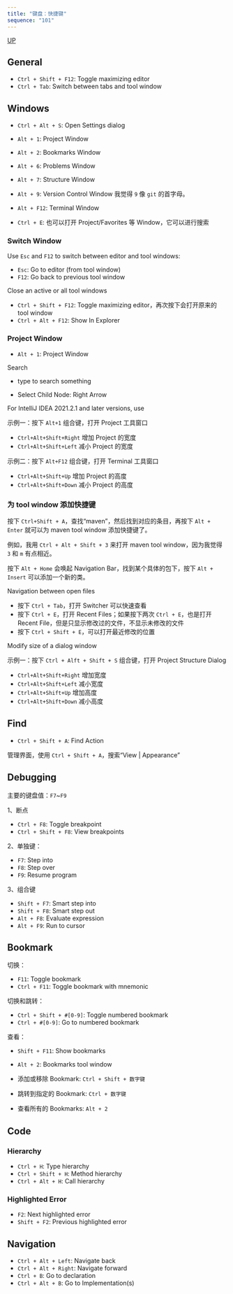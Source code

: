```yaml
---
title: "键盘：快捷键"
sequence: "101"
---
```


[UP](/ide/intellij-idea-index.html)


## General

- `Ctrl + Shift + F12`: Toggle maximizing editor
- `Ctrl + Tab`: Switch between tabs and tool window

## Windows

- `Ctrl + Alt + S`: Open Settings dialog

- `Alt + 1`: Project Window
- `Alt + 2`: Bookmarks Window
- `Alt + 6`: Problems Window
- `Alt + 7`: Structure Window
- `Alt + 9`: Version Control Window 我觉得 `9` 像 `git` 的首字母。
- `Alt + F12`: Terminal Window

- `Ctrl + E`: 也可以打开 Project/Favorites 等 Window，它可以进行搜索

### Switch Window

Use `Esc` and `F12` to switch between editor and tool windows:

- `Esc`: Go to editor (from tool window)
- `F12`: Go back to previous tool window

Close an active or all tool windows

- `Ctrl + Shift + F12`: Toggle maximizing editor，再次按下会打开原来的 tool window
- `Ctrl + Alt + F12`: Show In Explorer



### Project Window

- `Alt + 1`: Project Window

Search

- type to search something


- Select Child Node: Right Arrow

For IntelliJ IDEA 2021.2.1 and later versions, use

示例一：按下 `Alt+1` 组合键，打开 Project 工具窗口

- `Ctrl+Alt+Shift+Right` 增加 Project 的宽度
- `Ctrl+Alt+Shift+Left` 减小 Project 的宽度

示例二：按下 `Alt+F12` 组合键，打开 Terminal 工具窗口

- `Ctrl+Alt+Shift+Up` 增加 Project 的高度
- `Ctrl+Alt+Shift+Down` 减小 Project 的高度



### 为 tool window 添加快捷键

按下 `Ctrl+Shift + A`，查找“maven”，然后找到对应的条目，再按下 `Alt + Enter` 就可以为 maven tool window 添加快捷键了。

例如，我用 `Ctrl + Alt + Shift + 3` 来打开 maven tool window，因为我觉得 `3` 和 `m` 有点相近。

按下 `Alt + Home` 会唤起 Navigation Bar，找到某个具体的包下，按下 `Alt + Insert` 可以添加一个新的类。

Navigation between open files

- 按下 `Ctrl + Tab`，打开 Switcher 可以快速查看
- 按下 `Ctrl + E`，打开 Recent Files；如果按下两次 `Ctrl + E`，也是打开 Recent File，但是只显示修改过的文件，不显示未修改的文件
- 按下 `Ctrl + Shift + E`，可以打开最近修改的位置

Modify size of a dialog window

示例一：按下 `Ctrl + Alft + Shift + S` 组合键，打开 Project Structure Dialog

- `Ctrl+Alt+Shift+Right` 增加宽度
- `Ctrl+Alt+Shift+Left` 减小宽度
- `Ctrl+Alt+Shift+Up` 增加高度
- `Ctrl+Alt+Shift+Down` 减小高度

## Find

- `Ctrl + Shift + A`: Find Action

管理界面，使用 `Ctrl + Shift + A`，搜索“View | Appearance”

## Debugging

主要的键盘值：`F7`~`F9`

1、断点

- `Ctrl + F8`: Toggle breakpoint
- `Ctrl + Shift + F8`: View breakpoints

2、单独键：

- `F7`: Step into
- `F8`: Step over
- `F9`: Resume program

3、组合键

- `Shift + F7`: Smart step into
- `Shift + F8`: Smart step out
- `Alt + F8`: Evaluate expression
- `Alt + F9`: Run to cursor

## Bookmark

切换：

- `F11`: Toggle bookmark
- `Ctrl + F11`: Toggle bookmark with mnemonic

切换和跳转：

- `Ctrl + Shift + #[0-9]`: Toggle numbered bookmark
- `Ctrl + #[0-9]`: Go to numbered bookmark

查看：

- `Shift + F11`: Show bookmarks
- `Alt + 2`: Bookmarks tool window

- 添加或移除 Bookmark: `Ctrl + Shift + 数字键 `
- 跳转到指定的 Bookmark: `Ctrl + 数字键 `
- 查看所有的 Bookmarks: `Alt + 2`

## Code

### Hierarchy

- `Ctrl + H`: Type hierarchy
- `Ctrl + Shift + H`: Method hierarchy
- `Ctrl + Alt + H`: Call hierarchy

### Highlighted Error

- `F2`: Next highlighted error
- `Shift + F2`: Previous highlighted error

## Navigation

- `Ctrl + Alt + Left`: Navigate back
- `Ctrl + Alt + Right`: Navigate forward
- `Ctrl + B`: Go to declaration
- `Ctrl + Alt + B`: Go to Implementation(s)
